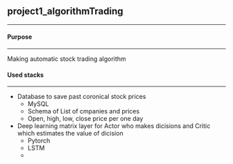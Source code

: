 ## project1_algorithmTrading
--------------

#### Purpose
--------------
Making automatic stock trading algorithm


#### Used stacks
--------------
+ Database to save past coronical stock prices
  + MySQL
  + Schema of List of cmpanies and prices
  + Open, high, low, close price per one day
+ Deep learning matrix layer for Actor who makes dicisions and Critic which estimates the value of dicision
  + Pytorch
  + LSTM
  + 
